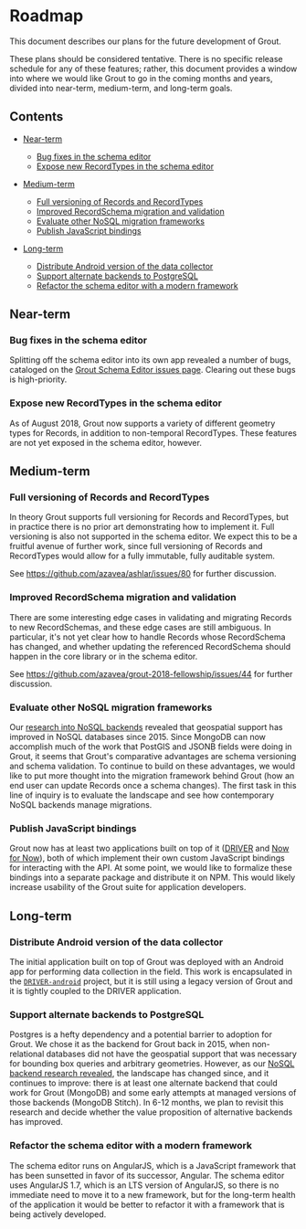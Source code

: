 # Roadmap

This document describes our plans for the future development of Grout.

These plans should be considered tentative. There is
no specific release schedule for any of these features; rather, this document
provides a window into where we would like Grout to go in the coming months
and years, divided into near-term, medium-term, and long-term goals.

## Contents

- [Near-term](#near-term)
    - [Bug fixes in the schema editor](#bug-fixes-in-the-schema-editor)
    - [Expose new RecordTypes in the schema editor](#expose-new-recordtypes-in-the-schema-editor)

- [Medium-term](#medium-term)
    - [Full versioning of Records and RecordTypes](#full-versioning-of-records-and-recordtypes)
    - [Improved RecordSchema migration and validation](#improved-recordschema-migration-and-validation)
    - [Evaluate other NoSQL migration frameworks](#evaluate-other-nosql-migration-frameworks)
    - [Publish JavaScript bindings](#publish-javascript-bindings)

- [Long-term](#long-term)
    - [Distribute Android version of the data collector](#distribute-android-version-of-the-data-collector)
    - [Support alternate backends to PostgreSQL](#support-alternate-backends-to-postgresql)
    - [Refactor the schema editor with a modern framework](#refactor-the-schema-editor-with-a-modern-framework)

## Near-term

### Bug fixes in the schema editor

Splitting off the schema editor into its own app revealed a number of bugs,
cataloged on the [Grout Schema Editor issues
page](https://github.com/azavea/grout-schema-editor/issues?q=is%3Aissue+is%3Aopen+label%3Abug).
Clearing out these bugs is high-priority.

### Expose new RecordTypes in the schema editor

As of August 2018, Grout now supports a variety of different geometry types for Records,
in addition to non-temporal RecordTypes. These features are not yet exposed in
the schema editor, however. 

## Medium-term

### Full versioning of Records and RecordTypes

In theory Grout supports full versioning for Records and RecordTypes, but in
practice there is no prior art demonstrating how to implement it. Full
versioning is also not supported in the schema editor. We expect this to be
a fruitful avenue of further work, since full versioning of Records and
RecordTypes would allow for a fully immutable, fully auditable system.

See https://github.com/azavea/ashlar/issues/80 for further discussion.

### Improved RecordSchema migration and validation 

There are some interesting edge cases in validating and migrating Records
to new RecordSchemas, and these edge cases are still ambiguous.
In particular, it's not yet clear how to handle Records whose RecordSchema has
changed, and whether updating the referenced RecordSchema should happen in
the core library or in the schema editor.

See https://github.com/azavea/grout-2018-fellowship/issues/44 for further
discussion.

### Evaluate other NoSQL migration frameworks

Our [research into NoSQL backends](./nosql-backends.md) revealed that geospatial
support has improved in NoSQL databases since 2015. Since MongoDB can now
accomplish much of the work that PostGIS and JSONB fields were doing in Grout,
it seems that Grout's comparative advantages are schema versioning and
schema validation. To continue to build on these advantages, we would like to
put more thought into the migration framework behind Grout (how an end user
can update Records once a schema changes). The first task in this line of
inquiry is to evaluate the landscape and see how contemporary NoSQL backends
manage migrations.

### Publish JavaScript bindings

Grout now has at least two applications built on top of it
([DRIVER](https://github.com/azavea/grout-2018-fellowship/issues/44) and
[Now for Now](https://github.com/jeancochrane/philly-fliers/)), both of which
implement their own custom JavaScript bindings for interacting with the API.
At some point, we would like to formalize these bindings into a separate package
and distribute it on NPM. This would likely increase usability of the Grout
suite for application developers.

## Long-term

### Distribute Android version of the data collector

The initial application built on top of Grout was deployed with an Android app
for performing data collection in the field. This work is encapsulated in the
[`DRIVER-android`](https://github.com/WorldBank-Transport/DRIVER-android)
project, but it is still using a legacy version of Grout and it is
tightly coupled to the DRIVER application.

### Support alternate backends to PostgreSQL

Postgres is a hefty dependency
and a potential barrier to adoption for Grout. We chose it as the backend
for Grout back in 2015, when non-relational databases did not have 
the geospatial support that was necessary for bounding box queries and
arbitrary geometries. However, as our [NoSQL backend
research revealed](./nosql-backends.md), the landscape has changed since,
and it continues to improve: there is at least one alternate backend that could
work for Grout (MongoDB) and some early attempts at managed versions of those
backends (MongoDB Stitch). In 6-12 months, we plan to revisit this research
and decide whether the value proposition of alternative backends has improved.

### Refactor the schema editor with a modern framework

The schema editor runs on AngularJS, which is a JavaScript framework that
has been sunsetted in favor of its successor, Angular. The schema editor uses
AngularJS 1.7, which is an LTS version of AngularJS, so there is no immediate
need to move it to a new framework, but for the long-term health of the
application it would be better to refactor it with a framework that is being
actively developed.

